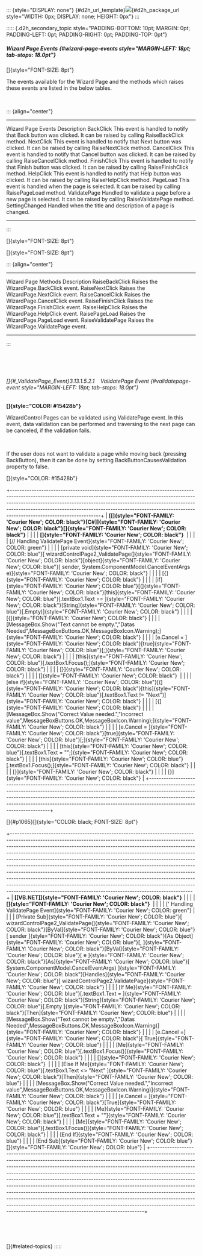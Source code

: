 ::: {style="DISPLAY: none"}
[](ms-xhelp:///?Id=d2h_url_template){#d2h_url_template}![](!package_url!){#d2h_package_url style="WIDTH: 0px; DISPLAY: none; HEIGHT: 0px"}
:::

::::: {.d2h_secondary_topic style="PADDING-BOTTOM: 10pt; MARGIN: 0pt; PADDING-LEFT: 0pt; PADDING-RIGHT: 0pt; PADDING-TOP: 0pt"}
##### Wizard Page Events {#wizard-page-events style="MARGIN-LEFT: 18pt; tab-stops: 18.0pt"}

[]{style="FONT-SIZE: 8pt"} 

The events available for the Wizard Page and the methods which raises these events are listed in the below tables.

 

::: {align="center"}
  -------------------- ----------------------------------------------------------------------------------------------------------------------
  Wizard Page Events   Description
  BackClick            This event is handled to notify that Back button was clicked. It can be raised by calling RaiseBackClick method.
  NextClick            This event is handled to notify that Next button was clicked. It can be raised by calling RaiseNextClick method.
  CancelClick          This event is handled to notify that Cancel button was clicked. It can be raised by calling RaiseCancelClick method.
  FinishClick          This event is handled to notify that Finish button was clicked. It can be raised by calling RaiseFinishClick method.
  HelpClick            This event is handled to notify that Help button was clicked. It can be raised by calling RaiseHelpClick method.
  PageLoad             This event is handled when the page is selected. It can be raised by calling RaisePageLoad method.
  ValidatePage         Handled to validate a page before a new page is selected. It can be raised by calling RaiseValidatePage method.
  SettingChanged       Handled when the title and description of a page is changed.
  -------------------- ----------------------------------------------------------------------------------------------------------------------
:::

[]{style="FONT-SIZE: 8pt"} 

[]{style="FONT-SIZE: 8pt"} 

::: {align="center"}
  --------------------- -------------------------------------------
  Wizard Page Methods   Description
  RaiseBackClick        Raises the WizardPage.BackClick event.
  RaiseNextClick        Raises the WizardPage.NextClick event.
  RaiseCancelClick      Raises the WizardPage.CancelClick event.
  RaiseFinishClick      Raises the WizardPage.FinishClick event.
  RaiseHelpClick        Raises the WizardPage.HelpClick event.
  RaisePageLoad         Raises the WizardPage.PageLoad event.
  RaiseValidatePage     Raises the WizardPage.ValidatePage event.
  --------------------- -------------------------------------------
:::

 

 

###### []{#_ValidatePage_Event}3.13.1.5.2.1    ValidatePage Event {#validatepage-event style="MARGIN-LEFT: 18pt; tab-stops: 18.0pt"}

**[]{style="COLOR: #15428b"}** 

WizardControl Pages can be validated using ValidatePage event. In this event, data validation can be performed and traversing to the next page can be canceled, if the validation fails.

 

If the user does not want to validate a page while moving back (pressing BackButton), then it can be done by setting BackButtonCausesValidation property to false.

[]{style="COLOR: #15428b"} 

+-------------------------------------------------------------------------------------------------------------------------------------------------------------------------------------------------------------------------------------------------------------------------------------------------------------------------------------------------------------+
| **[\[]{style="FONT-FAMILY: 'Courier New'; COLOR: black"}[C#\]]{style="FONT-FAMILY: 'Courier New'; COLOR: black"}[]{style="FONT-FAMILY: 'Courier New'; COLOR: black"}**                                                                                                                                                                                      |
|                                                                                                                                                                                                                                                                                                                                                             |
| **[]{style="FONT-FAMILY: 'Courier New'; COLOR: black"}**                                                                                                                                                                                                                                                                                                    |
|                                                                                                                                                                                                                                                                                                                                                             |
| [// Handling ValidatePage Event]{style="FONT-FAMILY: 'Courier New'; COLOR: green"}                                                                                                                                                                                                                                                                          |
|                                                                                                                                                                                                                                                                                                                                                             |
| [private void]{style="FONT-FAMILY: 'Courier New'; COLOR: blue"}[ wizardControlPage2_ValidatePage(]{style="FONT-FAMILY: 'Courier New'; COLOR: black"}[object]{style="FONT-FAMILY: 'Courier New'; COLOR: blue"}[ sender, System.ComponentModel.CancelEventArgs e)]{style="FONT-FAMILY: 'Courier New'; COLOR: black"}                                          |
|                                                                                                                                                                                                                                                                                                                                                             |
| [{]{style="FONT-FAMILY: 'Courier New'; COLOR: black"}                                                                                                                                                                                                                                                                                                       |
|                                                                                                                                                                                                                                                                                                                                                             |
| [if]{style="FONT-FAMILY: 'Courier New'; COLOR: blue"}[(]{style="FONT-FAMILY: 'Courier New'; COLOR: black"}[this]{style="FONT-FAMILY: 'Courier New'; COLOR: blue"}[.textBox1.Text == ]{style="FONT-FAMILY: 'Courier New'; COLOR: black"}[String]{style="FONT-FAMILY: 'Courier New'; COLOR: blue"}[.Empty)]{style="FONT-FAMILY: 'Courier New'; COLOR: black"} |
|                                                                                                                                                                                                                                                                                                                                                             |
| [{]{style="FONT-FAMILY: 'Courier New'; COLOR: black"}                                                                                                                                                                                                                                                                                                       |
|                                                                                                                                                                                                                                                                                                                                                             |
| [MessageBox.Show(\"Text cannot be empty.\",\"Datas Needed\",MessageBoxButtons.OK,MessageBoxIcon.Warning);]{style="FONT-FAMILY: 'Courier New'; COLOR: black"}                                                                                                                                                                                                |
|                                                                                                                                                                                                                                                                                                                                                             |
| [e.Cancel = ]{style="FONT-FAMILY: 'Courier New'; COLOR: black"}[true]{style="FONT-FAMILY: 'Courier New'; COLOR: blue"}[;]{style="FONT-FAMILY: 'Courier New'; COLOR: black"}                                                                                                                                                                                 |
|                                                                                                                                                                                                                                                                                                                                                             |
| [this]{style="FONT-FAMILY: 'Courier New'; COLOR: blue"}[.textBox1.Focus();]{style="FONT-FAMILY: 'Courier New'; COLOR: black"}                                                                                                                                                                                                                               |
|                                                                                                                                                                                                                                                                                                                                                             |
| [}]{style="FONT-FAMILY: 'Courier New'; COLOR: black"}                                                                                                                                                                                                                                                                                                       |
|                                                                                                                                                                                                                                                                                                                                                             |
| []{style="FONT-FAMILY: 'Courier New'; COLOR: black"}                                                                                                                                                                                                                                                                                                        |
|                                                                                                                                                                                                                                                                                                                                                             |
| [else if]{style="FONT-FAMILY: 'Courier New'; COLOR: blue"}[(]{style="FONT-FAMILY: 'Courier New'; COLOR: black"}[this]{style="FONT-FAMILY: 'Courier New'; COLOR: blue"}[.textBox1.Text != \"Next\")]{style="FONT-FAMILY: 'Courier New'; COLOR: black"}                                                                                                       |
|                                                                                                                                                                                                                                                                                                                                                             |
| [{]{style="FONT-FAMILY: 'Courier New'; COLOR: black"}                                                                                                                                                                                                                                                                                                       |
|                                                                                                                                                                                                                                                                                                                                                             |
| [MessageBox.Show(\"Correct Value needed.\",\"Incorrect value\",MessageBoxButtons.OK,MessageBoxIcon.Warning);]{style="FONT-FAMILY: 'Courier New'; COLOR: black"}                                                                                                                                                                                             |
|                                                                                                                                                                                                                                                                                                                                                             |
| [e.Cancel = ]{style="FONT-FAMILY: 'Courier New'; COLOR: black"}[true]{style="FONT-FAMILY: 'Courier New'; COLOR: blue"}[;]{style="FONT-FAMILY: 'Courier New'; COLOR: black"}                                                                                                                                                                                 |
|                                                                                                                                                                                                                                                                                                                                                             |
| [this]{style="FONT-FAMILY: 'Courier New'; COLOR: blue"}[.textBox1.Text = \"\";]{style="FONT-FAMILY: 'Courier New'; COLOR: black"}                                                                                                                                                                                                                           |
|                                                                                                                                                                                                                                                                                                                                                             |
| [this]{style="FONT-FAMILY: 'Courier New'; COLOR: blue"}[.textBox1.Focus();]{style="FONT-FAMILY: 'Courier New'; COLOR: black"}                                                                                                                                                                                                                               |
|                                                                                                                                                                                                                                                                                                                                                             |
| [}]{style="FONT-FAMILY: 'Courier New'; COLOR: black"}                                                                                                                                                                                                                                                                                                       |
|                                                                                                                                                                                                                                                                                                                                                             |
| [}]{style="FONT-FAMILY: 'Courier New'; COLOR: black"}                                                                                                                                                                                                                                                                                                       |
+-------------------------------------------------------------------------------------------------------------------------------------------------------------------------------------------------------------------------------------------------------------------------------------------------------------------------------------------------------------+

[]{#p1065}[]{style="COLOR: black; FONT-SIZE: 8pt"} 

+---------------------------------------------------------------------------------------------------------------------------------------------------------------------------------------------------------------------------------------------------------------------------------------------------------------------------------------------------------------------------------------------------------------------------------------------------------------------------------------------------------------------------------------------------------------------------------------------------------------------------------------------------------------------------------------------------------------------------------------------------------------------------------------------------------+
| **[\[VB.NET\]]{style="FONT-FAMILY: 'Courier New'; COLOR: black"}**                                                                                                                                                                                                                                                                                                                                                                                                                                                                                                                                                                                                                                                                                                                                      |
|                                                                                                                                                                                                                                                                                                                                                                                                                                                                                                                                                                                                                                                                                                                                                                                                         |
| **[]{style="FONT-FAMILY: 'Courier New'; COLOR: black"}**                                                                                                                                                                                                                                                                                                                                                                                                                                                                                                                                                                                                                                                                                                                                                |
|                                                                                                                                                                                                                                                                                                                                                                                                                                                                                                                                                                                                                                                                                                                                                                                                         |
| [\' Handling ValidatePage Event]{style="FONT-FAMILY: 'Courier New'; COLOR: green"}                                                                                                                                                                                                                                                                                                                                                                                                                                                                                                                                                                                                                                                                                                                      |
|                                                                                                                                                                                                                                                                                                                                                                                                                                                                                                                                                                                                                                                                                                                                                                                                         |
| [Private Sub]{style="FONT-FAMILY: 'Courier New'; COLOR: blue"}[ wizardControlPage2_ValidatePage(]{style="FONT-FAMILY: 'Courier New'; COLOR: black"}[ByVal]{style="FONT-FAMILY: 'Courier New'; COLOR: blue"}[ sender ]{style="FONT-FAMILY: 'Courier New'; COLOR: black"}[As Object]{style="FONT-FAMILY: 'Courier New'; COLOR: blue"}[, ]{style="FONT-FAMILY: 'Courier New'; COLOR: black"}[ByVal]{style="FONT-FAMILY: 'Courier New'; COLOR: blue"}[ e ]{style="FONT-FAMILY: 'Courier New'; COLOR: black"}[As]{style="FONT-FAMILY: 'Courier New'; COLOR: blue"}[ System.ComponentModel.CancelEventArgs) ]{style="FONT-FAMILY: 'Courier New'; COLOR: black"}[Handles]{style="FONT-FAMILY: 'Courier New'; COLOR: blue"}[ wizardControlPage2.ValidatePage]{style="FONT-FAMILY: 'Courier New'; COLOR: black"} |
|                                                                                                                                                                                                                                                                                                                                                                                                                                                                                                                                                                                                                                                                                                                                                                                                         |
| [If Me]{style="FONT-FAMILY: 'Courier New'; COLOR: blue"}[.textBox1.Text = ]{style="FONT-FAMILY: 'Courier New'; COLOR: black"}[String]{style="FONT-FAMILY: 'Courier New'; COLOR: blue"}[.Empty ]{style="FONT-FAMILY: 'Courier New'; COLOR: black"}[Then]{style="FONT-FAMILY: 'Courier New'; COLOR: blue"}                                                                                                                                                                                                                                                                                                                                                                                                                                                                                                |
|                                                                                                                                                                                                                                                                                                                                                                                                                                                                                                                                                                                                                                                                                                                                                                                                         |
| [MessageBox.Show(\"Text cannot be empty.\",\"Datas Needed\",MessageBoxButtons.OK,MessageBoxIcon.Warning)]{style="FONT-FAMILY: 'Courier New'; COLOR: black"}                                                                                                                                                                                                                                                                                                                                                                                                                                                                                                                                                                                                                                             |
|                                                                                                                                                                                                                                                                                                                                                                                                                                                                                                                                                                                                                                                                                                                                                                                                         |
| [e.Cancel =]{style="FONT-FAMILY: 'Courier New'; COLOR: black"}[ True]{style="FONT-FAMILY: 'Courier New'; COLOR: blue"}                                                                                                                                                                                                                                                                                                                                                                                                                                                                                                                                                                                                                                                                                  |
|                                                                                                                                                                                                                                                                                                                                                                                                                                                                                                                                                                                                                                                                                                                                                                                                         |
| [Me]{style="FONT-FAMILY: 'Courier New'; COLOR: blue"}[.textBox1.Focus()]{style="FONT-FAMILY: 'Courier New'; COLOR: black"}                                                                                                                                                                                                                                                                                                                                                                                                                                                                                                                                                                                                                                                                              |
|                                                                                                                                                                                                                                                                                                                                                                                                                                                                                                                                                                                                                                                                                                                                                                                                         |
| []{style="FONT-FAMILY: 'Courier New'; COLOR: black"}                                                                                                                                                                                                                                                                                                                                                                                                                                                                                                                                                                                                                                                                                                                                                    |
|                                                                                                                                                                                                                                                                                                                                                                                                                                                                                                                                                                                                                                                                                                                                                                                                         |
| [Else If Me]{style="FONT-FAMILY: 'Courier New'; COLOR: blue"}[.textBox1.Text \<\> \"Next\" ]{style="FONT-FAMILY: 'Courier New'; COLOR: black"}[Then]{style="FONT-FAMILY: 'Courier New'; COLOR: blue"}                                                                                                                                                                                                                                                                                                                                                                                                                                                                                                                                                                                                   |
|                                                                                                                                                                                                                                                                                                                                                                                                                                                                                                                                                                                                                                                                                                                                                                                                         |
| [MessageBox.Show(\"Correct Value needed.\",\"Incorrect value\",MessageBoxButtons.OK,MessageBoxIcon.Warning)]{style="FONT-FAMILY: 'Courier New'; COLOR: black"}                                                                                                                                                                                                                                                                                                                                                                                                                                                                                                                                                                                                                                          |
|                                                                                                                                                                                                                                                                                                                                                                                                                                                                                                                                                                                                                                                                                                                                                                                                         |
| [e.Cancel = ]{style="FONT-FAMILY: 'Courier New'; COLOR: black"}[True]{style="FONT-FAMILY: 'Courier New'; COLOR: blue"}                                                                                                                                                                                                                                                                                                                                                                                                                                                                                                                                                                                                                                                                                  |
|                                                                                                                                                                                                                                                                                                                                                                                                                                                                                                                                                                                                                                                                                                                                                                                                         |
| [Me]{style="FONT-FAMILY: 'Courier New'; COLOR: blue"}[.textBox1.Text = \"\"]{style="FONT-FAMILY: 'Courier New'; COLOR: black"}                                                                                                                                                                                                                                                                                                                                                                                                                                                                                                                                                                                                                                                                          |
|                                                                                                                                                                                                                                                                                                                                                                                                                                                                                                                                                                                                                                                                                                                                                                                                         |
| [Me]{style="FONT-FAMILY: 'Courier New'; COLOR: blue"}[.textBox1.Focus()]{style="FONT-FAMILY: 'Courier New'; COLOR: black"}                                                                                                                                                                                                                                                                                                                                                                                                                                                                                                                                                                                                                                                                              |
|                                                                                                                                                                                                                                                                                                                                                                                                                                                                                                                                                                                                                                                                                                                                                                                                         |
| [End If]{style="FONT-FAMILY: 'Courier New'; COLOR: blue"}                                                                                                                                                                                                                                                                                                                                                                                                                                                                                                                                                                                                                                                                                                                                               |
|                                                                                                                                                                                                                                                                                                                                                                                                                                                                                                                                                                                                                                                                                                                                                                                                         |
| [End Sub]{style="FONT-FAMILY: 'Courier New'; COLOR: blue"}[]{style="FONT-FAMILY: 'Courier New'; COLOR: blue"}                                                                                                                                                                                                                                                                                                                                                                                                                                                                                                                                                                                                                                                                                           |
+---------------------------------------------------------------------------------------------------------------------------------------------------------------------------------------------------------------------------------------------------------------------------------------------------------------------------------------------------------------------------------------------------------------------------------------------------------------------------------------------------------------------------------------------------------------------------------------------------------------------------------------------------------------------------------------------------------------------------------------------------------------------------------------------------------+

 

 

[]{#related-topics}
:::::
